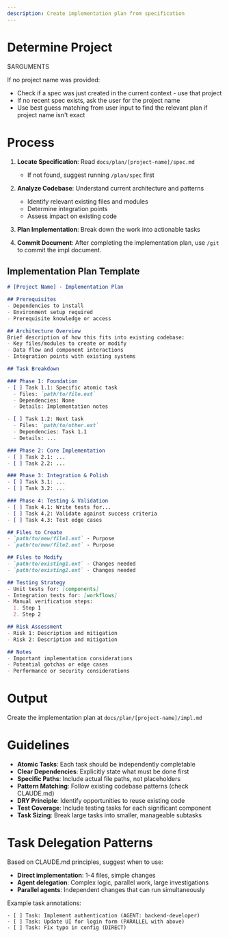 ```yaml
---
description: Create implementation plan from specification
---
```


# Determine Project

$ARGUMENTS

If no project name was provided:
- Check if a spec was just created in the current context - use that project
- If no recent spec exists, ask the user for the project name
- Use best guess matching from user input to find the relevant plan if project name isn't exact

# Process

1. **Locate Specification**: Read `docs/plan/[project-name]/spec.md`
   - If not found, suggest running `/plan/spec` first

2. **Analyze Codebase**: Understand current architecture and patterns
   - Identify relevant existing files and modules
   - Determine integration points
   - Assess impact on existing code

3. **Plan Implementation**: Break down the work into actionable tasks

4. **Commit Document**: After completing the implementation plan, use `/git` to commit the impl document.

## Implementation Plan Template

```markdown
# [Project Name] - Implementation Plan

## Prerequisites
- Dependencies to install
- Environment setup required
- Prerequisite knowledge or access

## Architecture Overview
Brief description of how this fits into existing codebase:
- Key files/modules to create or modify
- Data flow and component interactions
- Integration points with existing systems

## Task Breakdown

### Phase 1: Foundation
- [ ] Task 1.1: Specific atomic task
  - Files: `path/to/file.ext`
  - Dependencies: None
  - Details: Implementation notes

- [ ] Task 1.2: Next task
  - Files: `path/to/other.ext`
  - Dependencies: Task 1.1
  - Details: ...

### Phase 2: Core Implementation
- [ ] Task 2.1: ...
- [ ] Task 2.2: ...

### Phase 3: Integration & Polish
- [ ] Task 3.1: ...
- [ ] Task 3.2: ...

### Phase 4: Testing & Validation
- [ ] Task 4.1: Write tests for...
- [ ] Task 4.2: Validate against success criteria
- [ ] Task 4.3: Test edge cases

## Files to Create
- `path/to/new/file1.ext` - Purpose
- `path/to/new/file2.ext` - Purpose

## Files to Modify
- `path/to/existing1.ext` - Changes needed
- `path/to/existing2.ext` - Changes needed

## Testing Strategy
- Unit tests for: [components]
- Integration tests for: [workflows]
- Manual verification steps:
  1. Step 1
  2. Step 2

## Risk Assessment
- Risk 1: Description and mitigation
- Risk 2: Description and mitigation

## Notes
- Important implementation considerations
- Potential gotchas or edge cases
- Performance or security considerations
```

# Output

Create the implementation plan at `docs/plan/[project-name]/impl.md`

# Guidelines

- **Atomic Tasks**: Each task should be independently completable
- **Clear Dependencies**: Explicitly state what must be done first
- **Specific Paths**: Include actual file paths, not placeholders
- **Pattern Matching**: Follow existing codebase patterns (check CLAUDE.md)
- **DRY Principle**: Identify opportunities to reuse existing code
- **Test Coverage**: Include testing tasks for each significant component
- **Task Sizing**: Break large tasks into smaller, manageable subtasks

# Task Delegation Patterns

Based on CLAUDE.md principles, suggest when to use:
- **Direct implementation**: 1-4 files, simple changes
- **Agent delegation**: Complex logic, parallel work, large investigations
- **Parallel agents**: Independent changes that can run simultaneously

Example task annotations:
```
- [ ] Task: Implement authentication (AGENT: backend-developer)
- [ ] Task: Update UI for login form (PARALLEL with above)
- [ ] Task: Fix typo in config (DIRECT)
```
